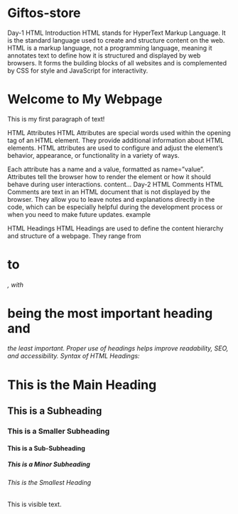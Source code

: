 # Giftos-store
Day-1
HTML Introduction
HTML stands for HyperText Markup Language. It is the standard language used to create and structure content on the web.
HTML is a markup language, not a programming language, meaning it annotates text to define how it is structured and displayed by web browsers.
It forms the building blocks of all websites and is complemented by CSS for style and JavaScript for interactivity.
<!DOCTYPE html>
<html>

<head>
    <title>My First Webpage</title>
</head>

<body>
    <h1>Welcome to My Webpage</h1>
    <p>This is my first paragraph of text!</p>
</body>

</html>
HTML Attributes
HTML Attributes are special words used within the opening tag of an HTML element. They provide additional information about HTML elements. HTML attributes are used to configure and adjust the element’s behavior, appearance, or functionality in a variety of ways.

Each attribute has a name and a value, formatted as name=”value”. Attributes tell the browser how to render the element or how it should behave during user interactions.
<tagname attribute_name = “attribute_value”> content… </tagname>
Day-2
HTML Comments
HTML Comments are text in an HTML document that is not displayed by the browser. They allow you to leave notes and explanations directly in the code, which can be especially helpful during the development process or when you need to make future updates.
example
<!-- This is a comment and will not be displayed on the webpage -->
HTML Headings
HTML Headings are used to define the content hierarchy and structure of a webpage. They range from <h1> to <h6>, with <h1> being the most important heading and <h6> the least important. Proper use of headings helps improve readability, SEO, and accessibility.
Syntax of HTML Headings:
<!DOCTYPE html>
<html>

<body>
    <h1>This is the Main Heading</h1>
    <h2>This is a Subheading</h2>
    <h3>This is a Smaller Subheading</h3>
    <h4>This is a Sub-Subheading</h4>
    <h5>This is a Minor Subheading</h5>
    <h6>This is the Smallest Heading</h6>
</body>

</html>

<p>This is visible text.</p>
